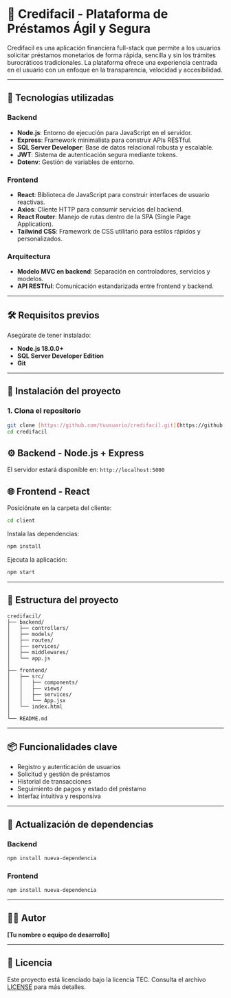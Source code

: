 # 💸 Credifacil - Plataforma de Préstamos Ágil y Segura

Credifacil es una aplicación financiera full-stack que permite a los usuarios solicitar préstamos monetarios de forma rápida, sencilla y sin los trámites burocráticos tradicionales. La plataforma ofrece una experiencia centrada en el usuario con un enfoque en la transparencia, velocidad y accesibilidad.

---

## 🚀 Tecnologías utilizadas

### Backend
- **Node.js**: Entorno de ejecución para JavaScript en el servidor.
- **Express**: Framework minimalista para construir APIs RESTful.
- **SQL Server Developer**: Base de datos relacional robusta y escalable.
- **JWT**: Sistema de autenticación segura mediante tokens.
- **Dotenv**: Gestión de variables de entorno.

### Frontend
- **React**: Biblioteca de JavaScript para construir interfaces de usuario reactivas.
- **Axios**: Cliente HTTP para consumir servicios del backend.
- **React Router**: Manejo de rutas dentro de la SPA (Single Page Application).
- **Tailwind CSS**: Framework de CSS utilitario para estilos rápidos y personalizados.

### Arquitectura
- **Modelo MVC en backend**: Separación en controladores, servicios y modelos.
- **API RESTful**: Comunicación estandarizada entre frontend y backend.

---

## 🛠️ Requisitos previos

Asegúrate de tener instalado:

- **Node.js 18.0.0+**
- **SQL Server Developer Edition**
- **Git**

---

## 🔧 Instalación del proyecto

### 1. Clona el repositorio
```bash
git clone [https://github.com/tuusuario/credifacil.git](https://github.com/Romanu-pg/Credifacil)
cd credifacil
```


## ⚙️ Backend - Node.js + Express




El servidor estará disponible en: `http://localhost:5000`



## 🌐 Frontend - React


Posiciónate en la carpeta del cliente:

```bash
cd client
```

Instala las dependencias:

```bash
npm install
```

Ejecuta la aplicación:
```bash
npm start
```

---

## 📁 Estructura del proyecto

```
credifacil/
├── backend/
│   ├── controllers/
│   ├── models/
│   ├── routes/
│   ├── services/
│   ├── middlewares/
│   └── app.js
│
├── frontend/
│   ├── src/
│   │   ├── components/
│   │   ├── views/
│   │   ├── services/
│   │   └── App.jsx
│   └── index.html
│
└── README.md
```

---

## 📦 Funcionalidades clave

- Registro y autenticación de usuarios
- Solicitud y gestión de préstamos
- Historial de transacciones
- Seguimiento de pagos y estado del préstamo
- Interfaz intuitiva y responsiva

---

## 🔄 Actualización de dependencias

### Backend
```bash
npm install nueva-dependencia
```

### Frontend
```bash
npm install nueva-dependencia
```

---

## 👨‍💻 Autor

**[Tu nombre o equipo de desarrollo]**

---

## 📄 Licencia

Este proyecto está licenciado bajo la licencia TEC. Consulta el archivo [LICENSE](LICENSE) para más detalles.
